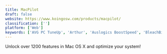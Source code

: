 ```yaml
---
title: MacPilot
draft: false 
website: https://www.koingosw.com/products/macpilot/
classification: ['']
platform: ['Web']
keywords: ['AVG PC TuneUp', 'Arthur', 'Auslogics BoostSpeed', 'BleachBit', 'CCleaner', 'Clean Master', 'CleanMyDrive', 'CleanMyMac X', 'Cocktail', 'CodeToGo', 'Comodo System Utilities', 'Glary Utilities', 'Hotkey Commander', 'Jade', 'KeyCue', 'MacKeeper', 'Office Lens', 'Onyx by Titanium', 'Remo MORE', 'TinkerTool', 'cDock']
---
```

Unlock over 1200 features in Mac OS X and optimize your system!
